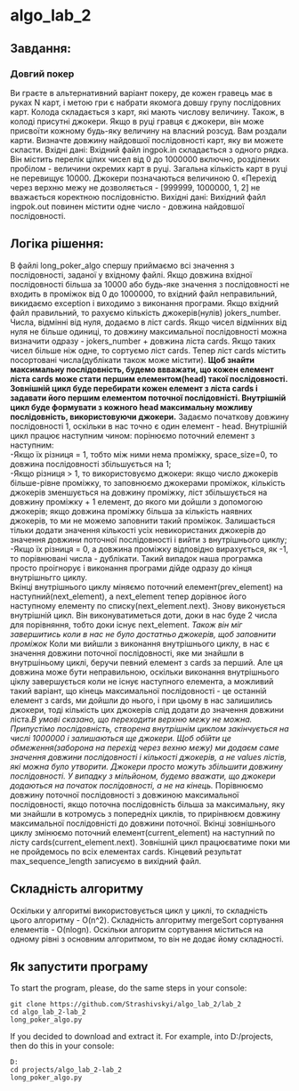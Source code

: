 # algo_lab_2
## Завдання:
### Довгий покер 
Ви граєте в альтернативний варіант покеру, де кожен гравець має в руках N карт, і метою гри є набрати якомога довшу гpyny послідовних карт. Колода складається з карт, які мають числову величину. Також, в колоді присутні джокери. Якщо в руці гравця є джокери, він може присвоїти кожному будь-яку величину на власний розсуд. Вам роздали карти. Визначте довжину найдовшої послідовності карт, яку ви можете скласти. 
Вхідні дані:
Вхідний файл ingpok.in складається з одного рядка. Він містить перелік цілих чисел від 0 до 1000000 включно, розділених пробілом - величини окремих карт в руці. Загальна кількість карт в руці не перевищує 10000. Джокери позначаються величиною 0. «Перехід через верхню межу не дозволяється - [999999, 1000000, 1, 2] не вважається коректною послідовністю. 
Вихідні дані:
Вихідний файл ingpok.out повинен містити одне число - довжина найдовшої послідовності. 
## Логіка рішення:
В файлі long_poker_algo спершу приймаємо всі значення з послідовності, заданої у вхідному файлі. Якщо довжина вхідної послідовності більша за 10000 або будь-яке значення з послідовності не входить в проміжок від 0 до 1000000, то вхідний файл неправильний, викидаємо exception i виходимо з виконання програми. Якщо вхідний файл правильний, то рахуємо кількість джокерів(нулів) jokers_number. Числа, відмінні від нуля, додаємо в ліст cards. Якщо чисел відмінних від нуля не більше одиниці, то довжину максимальної послідовності можна визначити одразу - jokers_number + довжина ліста cards. Якщо таких чисел більше ніж одне, то сортуємо ліст cards. Тепер ліст cards містить посортовані числа(дублікати також може містити). **Щоб знайти максимальну послідовність, будемо ввважати, що кожен елемент ліста cards може стати першим елементом(head) такої послідовності. Зовнішній цикл буде перебирати кожен елемент з ліста cards і задавати його першим елементом поточної послідовністі. Внутрішній цикл буде формувати з кожного head максимальну можливу послідовність, використовуючи джокери.** Задаємо початкову довжину послідовності 1, оскільки в нас точно є один елемент - head. Внутрішній цикл працює наступним чином: порінюємо поточний елемент з наступним:<br/>
-Якщо їх різниця = 1, тобто між ними нема проміжку, space_size=0, то довжина послідовності збільшується на 1; <br/>
-Якщо різниця > 1, то використовуємо джокери: якщо число джокерів більше-рівне проміжку, то заповнюємо джокерами проміжок, кількість джокерів зменшується на довжину проміжку, ліст збільшується на довжину проміжку + 1 елемент, до якого ми дойшли з допомогою джокерів; якщо довжина проміжку більша за кількість наявних джокерів, то ми не можемо заповнити такий проміжок. Залишається тільки додати значення кількості усіх невикористаних джокерів до значення довжини поточної послідовності і вийти з внутрішнього циклу;<br/>
-Якщо їх різниця = 0, а довжина проміжку відповідно вирахується, як -1, то порівнювані числа - дублікати. Такий випадок наша програмка просто проігнорує і виконання програми дійде одразу до кінця внутрішньгго циклу.<br/>
Вкінці внутрішнього циклу міняємо поточний елемент(prev_element) на наступний(next_element), а next_element тепер дорівнює його наступному елементу по списку(next_element.next). Знову виконується внутрішній цикл. Він виконуватиметься доти, доки в нас буде 2 числа для порівняння, тобто доки існує next_element. *Також він міг завершитись коли в нас не було достатньо джокерів, щоб заповнити проміжок*
Коли ми вийшли з виконання внутрішнього циклу, в нас є значення довжини поточної послідовності, яке ми знайшли в внутршіньому циклі, беручи певний елемент з cards за перший. Але ця довжина може бути неправильною, оскільки виконання внутрішнього ціклу завершується коли не існує наступного елемента, а можливий такий варіант, що кінець максимальної послідовності - це останній елемент з cards, ми дойшли до нього, і при цьому  в нас залишились джокери, тоді кількість цих джокерів слід додати до значення довжини ліста.*В умові сказано, що переходити верхню межу не можна. Припустімо послідовність, створена внутрішнім циклом закінчується на числі 1000000 і залишаються ще джокери. Щоб обійти це обмеження(заборона на перехід через вехню межу) ми додаєм саме значення довжини послідовності і кількості джокерів, а не values лістів, які можна було утворити. Джокери просто можуть збільшити довжину послідовності. У випадку з мільйоном, будемо вважати, що джокери додаються на початок послідовності, а не на кінець.*
Порівнюємо довжину поточної послідовності з довжиною максимальної послідовності, якщо поточна послідовність більша за максимальну, яку ми знайшли в котромусь з попередніх циклів, то прирінвюєм довжину максимальної послідовністі до довжини поточної. Вкінці зовнішнього циклу змінюємо поточний елемент(current_element) на наступний по лісту cards(current_element.next). Зовнішній цикл працюєватиме поки ми не пройдемось по всіх елементах cards. Кінцевий результат max_sequence_length записуємо в вихідний файл.
## Складність алгоритму
Оскільки у алгоритмі використовується цикл у циклі, то складність цього алгоритму - O(n^2). Складність алгоритму mergeSort сортування елементів - O(nlogn). Оскільки алгоритм сортування міститься на одному рівні з основним алгоритмом, то він не додає йому складності.
## Як запустити програму
To start the program, please, do the same steps in your console:

    git clone https://github.com/Strashivskyi/algo_lab_2/lab_2
    cd algo_lab_2-lab_2
    long_poker_algo.py

If you decided to download and extract it. For example, into D:/projects, then do this in your console:

    D:
    cd projects/algo_lab_2-lab_2
    long_poker_algo.py


